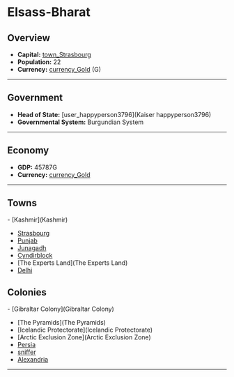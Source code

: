 # <!--NAME-->Elsass-Bharat<!--NAME-->

## Overview

- **Capital:** <!--CAPITAL_LINK-->[town_Strasbourg](Strasbourg)<!--CAPITAL_LINK-->
- **Population:** <!--POPULATION-->22<!--POPULATION-->
- **Currency:** <!--CURRENCY_LINK-->[currency_Gold](Gold)<!--CURRENCY_LINK--> (<!--CURRENCY_ABV-->G<!--CURRENCY_ABV-->)

---

## Government

- **Head of State:** <!--LEADER_TITLE_LINK-->[user_happyperson3796](Kaiser happyperson3796)<!--LEADER_TITLE_LINK-->
- **Governmental System:** <!--GOVERNMENT-->Burgundian System<!--GOVERNMENT-->

---

## Economy

- **GDP:** <!--GDP-->45787G<!--GDP-->
- **Currency:** <!--CURRENCY_LINK-->[currency_Gold](Gold)<!--CURRENCY_LINK-->

---

## Towns

<!--TOWNS-->- [Kashmir](Kashmir)
- [Strasbourg](Strasbourg)
- [Punjab](Punjab)
- [Junagadh](Junagadh)
- [Cyndirblock](Cyndirblock)
- [The Experts Land](The Experts Land)
- [Delhi](Delhi)<!--TOWNS-->

## Colonies

<!--COLONIES-->- [Gibraltar Colony](Gibraltar Colony)
- [The Pyramids](The Pyramids)
- [Icelandic Protectorate](Icelandic Protectorate)
- [Arctic Exclusion Zone](Arctic Exclusion Zone)
- [Persia](Persia)
- [sniffer](sniffer)
- [Alexandria](Alexandria)<!--COLONIES-->

---